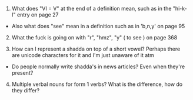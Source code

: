 1. What does "VI = V" at the end of a definition mean, such as in the "hi-k-l" entry on page 27
  - Also what does "see" mean in a definition such as in 'b,n,y' on page 95

2. What the fuck is going on with "r", "hmz", "y" ( to see ) on page 368

3. How can I represent a shadda on top of a short vowel? Perhaps there are unicode characters for it and I'm just unaware of it atm
  - Do people normally write shadda's in news articles? Even when they're present?

4. Multiple verbal nouns for form 1 verbs? What is the difference, how do they differ?
